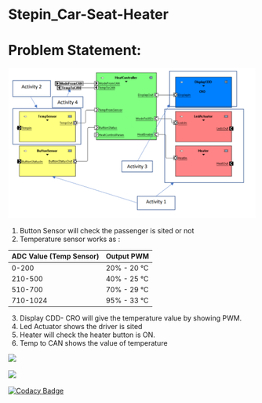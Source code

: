 # Stepin_Car-Seat-Heater

# Problem Statement: 
![activity_list](https://github.com/nuPURohit/Embedded_C_LTTS/blob/main/simulation/activity_list.png)
1. Button Sensor will check the passenger is sited or not
2. Temperature sensor works as :

ADC Value (Temp Sensor)| Output PWM
----------|----------
0-200 | 20% - 20 °C
210-500 | 40% - 25 °C
510-700 | 70% - 29 °C
710-1024 | 95% - 33 °C

3. Display CDD- CRO will give the temperature value by 
showing PWM.
4. Led Actuator shows the driver is sited 
5. Heater will check the heater button is ON.
6. Temp to CAN shows the value of temperature
 
![](https://www.code-inspector.com/project/28857/score/svg)

![](https://www.code-inspector.com/project/28857/status/svg)

[![Codacy Badge](https://app.codacy.com/project/badge/Grade/c6dcd198d1694d7185c04b145c9f93d6)](https://www.codacy.com/gh/SHIRDI222/Stepin_Car-Seat-Heater/dashboard?utm_source=github.com&amp;utm_medium=referral&amp;utm_content=SHIRDI222/Stepin_Car-Seat-Heater&amp;utm_campaign=Badge_Grade)
